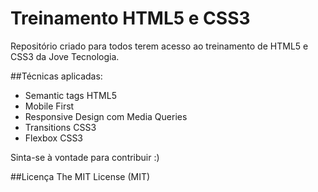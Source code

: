 # Treinamento HTML5 e CSS3

Repositório criado para todos terem acesso ao treinamento de HTML5 e CSS3 da Jove Tecnologia.

##Técnicas aplicadas:

- Semantic tags HTML5
- Mobile First
- Responsive Design com Media Queries
- Transitions CSS3
- Flexbox CSS3

Sinta-se à vontade para contribuir :)

##Licença
The MIT License (MIT)